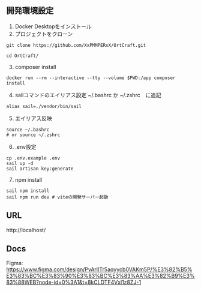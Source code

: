 ## 開発環境設定

1. Docker Desktopをインストール
2. プロジェクトをクローン
```shell
git clone https://github.com/XxPMMPERxX/OrtCraft.git

cd OrtCraft/
```
3. composer install
```shell
docker run --rm --interactive --tty --volume $PWD:/app composer install
```
4. sailコマンドのエイリアス設定 ~/.bashrc か ~/.zshrc　に追記
```bashrc
alias sail=./vendor/bin/sail
```

5. エイリアス反映
```shell
source ~/.bashrc
# or source ~/.zshrc
```

6. .env設定
```shell
cp .env.example .env
sail up -d
sail artisan key:generate
```
7. npm install
```shell
sail npm install
sail npm run dev # viteの開発サーバー起動
```

## URL
http://localhost/

## Docs
Figma: https://www.figma.com/design/PvArIITr5aqyycb0VAKm5P/%E3%82%B5%E3%83%BC%E3%83%90%E3%83%BC%E3%83%AA%E3%82%B9%E3%83%88WEB?node-id=0%3A1&t=8kCLDTF4Vxl1z8ZJ-1
